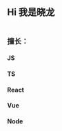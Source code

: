 ## Hi 我是晓龙
<a target="_blank" rel="noopener noreferrer" href="https://camo.githubusercontent.com/582db4e550f66f3d8a97d29b6ab5fb1cc3a4c3db60590fc83adabe275bc1c155/68747470733a2f2f76697369746f722d62616467652e676c697463682e6d652f62616467653f706167655f69643d7368656e6778696e6a696e672e7368656e6778696e6a696e67"><img src="https://camo.githubusercontent.com/582db4e550f66f3d8a97d29b6ab5fb1cc3a4c3db60590fc83adabe275bc1c155/68747470733a2f2f76697369746f722d62616467652e676c697463682e6d652f62616467653f706167655f69643d7368656e6778696e6a696e672e7368656e6778696e6a696e67" alt="" data-canonical-src="https://visitor-badge.glitch.me/badge?page_id=zhaolong-benhu.zhaolong-benhu" style="max-width: 100%;"></a>

### 擅长：

#### JS
#### TS
#### React
#### Vue
#### Node
